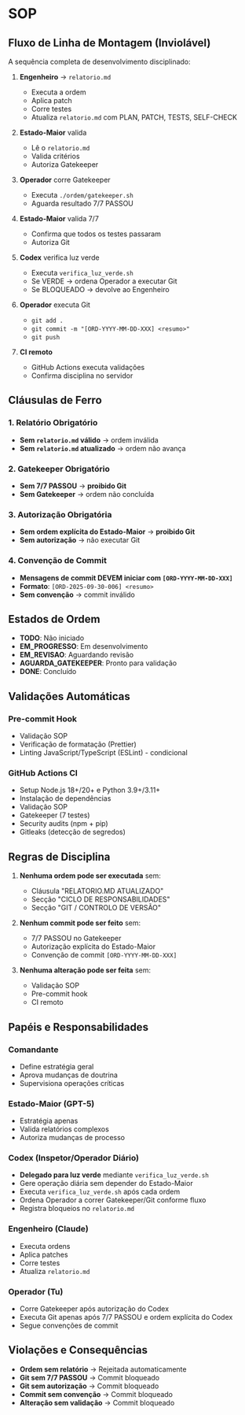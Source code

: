 # SOP

## Fluxo de Linha de Montagem (Inviolável)

A sequência completa de desenvolvimento disciplinado:

1. **Engenheiro** → `relatorio.md`
   - Executa a ordem
   - Aplica patch
   - Corre testes
   - Atualiza `relatorio.md` com PLAN, PATCH, TESTS, SELF-CHECK

2. **Estado-Maior** valida
   - Lê o `relatorio.md`
   - Valida critérios
   - Autoriza Gatekeeper

3. **Operador** corre Gatekeeper
   - Executa `./ordem/gatekeeper.sh`
   - Aguarda resultado 7/7 PASSOU

4. **Estado-Maior** valida 7/7
   - Confirma que todos os testes passaram
   - Autoriza Git

5. **Codex** verifica luz verde
   - Executa `verifica_luz_verde.sh`
   - Se VERDE → ordena Operador a executar Git
   - Se BLOQUEADO → devolve ao Engenheiro

6. **Operador** executa Git
   - `git add .`
   - `git commit -m "[ORD-YYYY-MM-DD-XXX] <resumo>"`
   - `git push`

7. **CI remoto**
   - GitHub Actions executa validações
   - Confirma disciplina no servidor

## Cláusulas de Ferro

### 1. Relatório Obrigatório
- **Sem `relatorio.md` válido** → ordem inválida
- **Sem `relatorio.md` atualizado** → ordem não avança

### 2. Gatekeeper Obrigatório
- **Sem 7/7 PASSOU** → **proibido Git**
- **Sem Gatekeeper** → ordem não concluída

### 3. Autorização Obrigatória
- **Sem ordem explícita do Estado-Maior** → **proibido Git**
- **Sem autorização** → não executar Git

### 4. Convenção de Commit
- **Mensagens de commit DEVEM iniciar com `[ORD-YYYY-MM-DD-XXX]`**
- **Formato**: `[ORD-2025-09-30-006] <resumo>`
- **Sem convenção** → commit inválido

## Estados de Ordem

- **TODO**: Não iniciado
- **EM_PROGRESSO**: Em desenvolvimento
- **EM_REVISAO**: Aguardando revisão
- **AGUARDA_GATEKEEPER**: Pronto para validação
- **DONE**: Concluído

## Validações Automáticas

### Pre-commit Hook
- Validação SOP
- Verificação de formatação (Prettier)
- Linting JavaScript/TypeScript (ESLint) - condicional

### GitHub Actions CI
- Setup Node.js 18+/20+ e Python 3.9+/3.11+
- Instalação de dependências
- Validação SOP
- Gatekeeper (7 testes)
- Security audits (npm + pip)
- Gitleaks (detecção de segredos)

## Regras de Disciplina

1. **Nenhuma ordem pode ser executada** sem:
   - Cláusula "RELATORIO.MD ATUALIZADO"
   - Secção "CICLO DE RESPONSABILIDADES"
   - Secção "GIT / CONTROLO DE VERSÃO"

2. **Nenhum commit pode ser feito** sem:
   - 7/7 PASSOU no Gatekeeper
   - Autorização explícita do Estado-Maior
   - Convenção de commit `[ORD-YYYY-MM-DD-XXX]`

3. **Nenhuma alteração pode ser feita** sem:
   - Validação SOP
   - Pre-commit hook
   - CI remoto

## Papéis e Responsabilidades

### Comandante
- Define estratégia geral
- Aprova mudanças de doutrina
- Supervisiona operações críticas

### Estado-Maior (GPT-5)
- Estratégia apenas
- Valida relatórios complexos
- Autoriza mudanças de processo

### Codex (Inspetor/Operador Diário)
- **Delegado para luz verde** mediante `verifica_luz_verde.sh`
- Gere operação diária sem depender do Estado-Maior
- Executa `verifica_luz_verde.sh` após cada ordem
- Ordena Operador a correr Gatekeeper/Git conforme fluxo
- Registra bloqueios no `relatorio.md`

### Engenheiro (Claude)
- Executa ordens
- Aplica patches
- Corre testes
- Atualiza `relatorio.md`

### Operador (Tu)
- Corre Gatekeeper após autorização do Codex
- Executa Git apenas após 7/7 PASSOU e ordem explícita do Codex
- Segue convenções de commit

## Violações e Consequências

- **Ordem sem relatório** → Rejeitada automaticamente
- **Git sem 7/7 PASSOU** → Commit bloqueado
- **Git sem autorização** → Commit bloqueado
- **Commit sem convenção** → Commit bloqueado
- **Alteração sem validação** → Commit bloqueado
